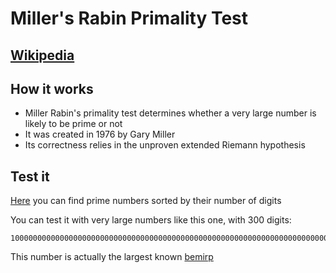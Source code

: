 # Miller's Rabin Primality Test

## [Wikipedia](https://en.wikipedia.org/wiki/Miller%E2%80%93Rabin_primality_test)

## How it works
- Miller Rabin's primality test determines whether a very large number is likely to be prime or not
- It was created in 1976 by Gary Miller
- Its correctness relies in the unproven extended Riemann hypothesis

## Test it
[Here](https://primes.utm.edu/curios/index.php?start=100&stop=110) you can find prime numbers sorted by their number of digits

You can test it with very large numbers like this one, with 300 digits:
```
100000000000000000000000000000000000000000000000000000000000000000000000000000000000000000000000000000000000000000000000000000000118000000080101811009000118101080000000811000000000000000000000000000000000000000000000000000000000000000000000000000000000000000000000000000000000000000000000000000000001
```
This number is actually the largest known [bemirp](https://primes.utm.edu/glossary/page.php?sort=Bemirp)
